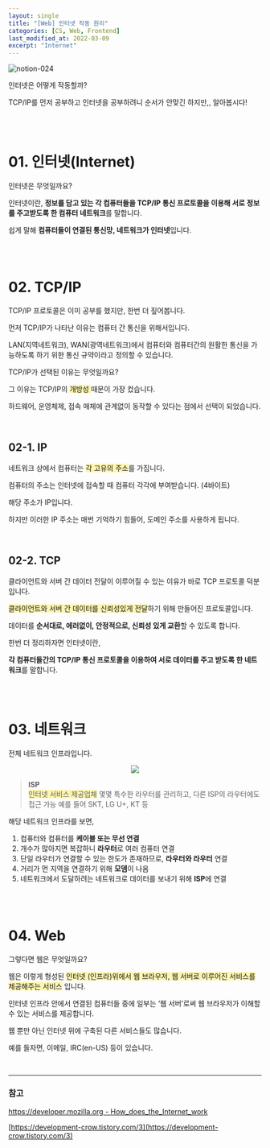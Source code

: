 ```yaml
---
layout: single
title: "[Web] 인터넷 작동 원리"
categories: [CS, Web, Frontend]
last_modified_at: 2022-03-09
excerpt: "Internet"
---
```


![notion-024](https://user-images.githubusercontent.com/72294509/157458041-5eb1a820-4d59-46ec-8770-afb41ddd070a.png)

인터넷은 어떻게 작동할까?

TCP/IP를 먼저 공부하고 인터넷을 공부하려니 순서가 안맞긴 하지만,, 알아봅시다!

<br><br>

# 01. 인터넷(Internet)

인터넷은 무엇일까요?

인터넷이란, **정보를 담고 있는 각 컴퓨터들을 TCP/IP 통신 프로토콜을 이용해 서로 정보를 주고받도록 한 컴퓨터 네트워크**를 말합니다.

쉽게 말해 **컴퓨터들이 연결된 통신망, 네트워크가 인터넷**입니다.

<br><br>

# 02. TCP/IP

TCP/IP 프로토콜은 이미 공부를 했지만, 한번 더 짚어봅니다.

먼저 TCP/IP가 나타난 이유는 컴퓨터 간 통신을 위해서입니다.

LAN(지역네트워크), WAN(광역네트워크)에서 컴퓨터와 컴퓨터간의 원활한 통신을 가능하도록 하기 위한 통신 규약이라고 정의할 수 있습니다.

TCP/IP가 선택된 이유는 무엇일까요?

그 이유는 TCP/IP의 <span style="background-color:#fff5b1;">개방성 </span>때문이 가장 컸습니다.

하드웨어, 운영체제, 접속 매체에 관계없이 동작할 수 있다는 점에서 선택이 되었습니다.

<br>

## 02-1. IP

네트워크 상에서 컴퓨터는 <span style="background-color:#fff5b1;">각 고유의 주소</span>를 가집니다.

컴퓨터의 주소는 인터넷에 접속할 때 컴퓨터 각각에 부여받습니다. (4바이트)

해당 주소가 IP입니다.

하지만 이러한 IP 주소는 매번 기억하기 힘들어, 도메인 주소를 사용하게 됩니다.

<br>

## 02-2. TCP

클라이언트와 서버 간 데이터 전달이 이루어질 수 있는 이유가 바로 TCP 프로토콜 덕분입니다.

<span style="background-color:#fff5b1;">클라이언트와 서버 간 데이터를 신뢰성있게 전달</span>하기 위해 만들어진 프로토콜입니다.

데이터를 **순서대로, 에러없이, 안정적으로, 신뢰성 있게 교환**할 수 있도록 합니다.

한번 더 정리하자면 인터넷이란,

**각 컴퓨터들간의 TCP/IP 통신 프로토콜을 이용하여 서로 데이터를 주고 받도록 한 네트워크**를 말합니다.

<br><br>

# 03. 네트워크

전체 네트워크 인프라입니다.

<p align="center"><img src="https://user-images.githubusercontent.com/72294509/157458030-ab3bb4e7-8561-4315-9a5f-84e3e4aaa842.png" ></p>

> **ISP** <br>
> <span style="background-color:#fff5b1;">인터넷 서비스 제공업체</span>
> 몇몇 특수한 라우터를 관리하고, 다른 ISP의 라우터에도 접근 가능
> 예를 들어 SKT, LG U+, KT 등

해당 네트워크 인프라를 보면,

1. 컴퓨터와 컴퓨터를 **케이블 또는 무선 연결**
2. 개수가 많아지면 복잡하니 **라우터**로 여러 컴퓨터 연결
3. 단일 라우터가 연결할 수 있는 한도가 존재하므로, **라우터와 라우터** 연결
4. 거리가 먼 지역을 연결하기 위해 **모뎀**이 나옴
5. 네트워크에서 도달하려는 네트워크로 데이터를 보내기 위해 **ISP**에 연결

<br><br>

# 04. Web

그렇다면 웹은 무엇일까요?

웹은 이렇게 형성된 <span style="background-color:#fff5b1;">인터넷 (인프라)위에서 웹 브라우저, 웹 서버로 이루어진 서비스를 제공해주는 서비스</span> 입니다.

인터넷 인프라 안에서 연결된 컴퓨터들 중에 일부는 ‘웹 서버’로써 웹 브라우저가 이해할 수 있는 서비스를 제공합니다.

웹 뿐만 아닌 인터넷 위에 구축된 다른 서비스들도 많습니다.

예를 들자면, 이메일, IRC(en-US) 등이 있습니다.

<br>

---

### 참고

[https://developer.mozilla.org - How_does_the_Internet_work](https://developer.mozilla.org/ko/docs/Learn/Common_questions/How_does_the_Internet_work)

[https://development-crow.tistory.com/3](https://development-crow.tistory.com/3)
